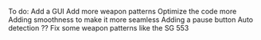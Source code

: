 To do: 
Add a GUI
Add more weapon patterns
Optimize the code more
Adding smoothness to make it more seamless
Adding a pause button
Auto detection ??
Fix some weapon patterns like the SG 553
